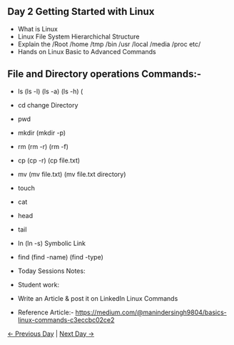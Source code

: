 ##   Day 2 Getting Started with Linux
  - What is Linux 
  - Linux File System Hierarchichal Structure 
  - Explain the /Root /home /tmp /bin /usr /local /media /proc etc/
  - Hands on Linux Basic to Advanced Commands
##  File and Directory operations Commands:-
  - ls (ls -l) (ls -a) (ls -h) (
  - cd change Directory
  - pwd 
  - mkdir (mkdir -p)
  - rm (rm -r) (rm -f)
  - cp (cp -r) (cp file.txt)
  - mv (mv file.txt) (mv file.txt directory)
  - touch 
  - cat 
  - head 
  - tail 
  - ln (ln -s) Symbolic Link
  - find (find -name) (find -type) 
  
  - Today Sessions Notes:

  - Student work:
  - Write an Article & post it on LinkedIn Linux Commands
  - Reference Article:- https://medium.com/@manindersingh9804/basics-linux-commands-c3eccbc02ce2


[← Previous Day](../day01/README.md) | [Next Day →](../day03/README.md)
